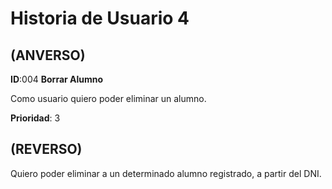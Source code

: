 # Historia de Usuario 4
## (ANVERSO)  

**ID**:004 **Borrar Alumno**  

Como usuario quiero poder eliminar un alumno.

  **Prioridad**: 3  

## (REVERSO)  

Quiero poder eliminar a un determinado alumno registrado, a partir del DNI.
